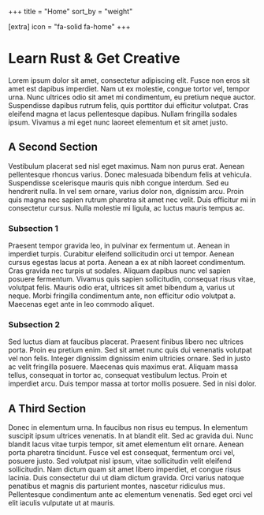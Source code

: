 +++
title = "Home"
sort_by = "weight"

[extra]
icon = "fa-solid fa-home"
+++

# Learn Rust & Get Creative

Lorem ipsum dolor sit amet, consectetur adipiscing elit. Fusce non eros sit amet est dapibus imperdiet. Nam ut ex molestie, congue tortor vel, tempor urna. Nunc ultrices odio sit amet mi condimentum, eu pretium neque auctor. Suspendisse dapibus rutrum felis, quis porttitor dui efficitur volutpat. Cras eleifend magna et lacus pellentesque dapibus. Nullam fringilla sodales ipsum. Vivamus a mi eget nunc laoreet elementum et sit amet justo.

## A Second Section

Vestibulum placerat sed nisl eget maximus. Nam non purus erat. Aenean pellentesque rhoncus varius. Donec malesuada bibendum felis at vehicula. Suspendisse scelerisque mauris quis nibh congue interdum. Sed eu hendrerit nulla. In vel sem ornare, varius dolor non, dignissim arcu. Proin quis magna nec sapien rutrum pharetra sit amet nec velit. Duis efficitur mi in consectetur cursus. Nulla molestie mi ligula, ac luctus mauris tempus ac.

### Subsection 1

Praesent tempor gravida leo, in pulvinar ex fermentum ut. Aenean in imperdiet turpis. Curabitur eleifend sollicitudin orci ut tempor. Aenean cursus egestas lacus at porta. Aenean a ex at nibh laoreet condimentum. Cras gravida nec turpis ut sodales. Aliquam dapibus nunc vel sapien posuere fermentum. Vivamus quis sapien sollicitudin, consequat risus vitae, volutpat felis. Mauris odio erat, ultrices sit amet bibendum a, varius ut neque. Morbi fringilla condimentum ante, non efficitur odio volutpat a. Maecenas eget ante in leo commodo aliquet.

### Subsection 2

Sed luctus diam at faucibus placerat. Praesent finibus libero nec ultrices porta. Proin eu pretium enim. Sed sit amet nunc quis dui venenatis volutpat vel non felis. Integer dignissim dignissim enim ultricies ornare. Sed in justo ac velit fringilla posuere. Maecenas quis maximus erat. Aliquam massa tellus, consequat in tortor ac, consequat vestibulum lectus. Proin et imperdiet arcu. Duis tempor massa at tortor mollis posuere. Sed in nisi dolor.

## A Third Section

Donec in elementum urna. In faucibus non risus eu tempus. In elementum suscipit ipsum ultrices venenatis. In at blandit elit. Sed ac gravida dui. Nunc blandit lacus vitae turpis tempor, sit amet elementum elit ornare. Aenean porta pharetra tincidunt. Fusce vel est consequat, fermentum orci vel, posuere justo. Sed volutpat nisl ipsum, vitae sollicitudin velit eleifend sollicitudin. Nam dictum quam sit amet libero imperdiet, et congue risus lacinia. Duis consectetur dui ut diam dictum gravida. Orci varius natoque penatibus et magnis dis parturient montes, nascetur ridiculus mus. Pellentesque condimentum ante ac elementum venenatis. Sed eget orci vel elit iaculis vulputate ut at mauris.